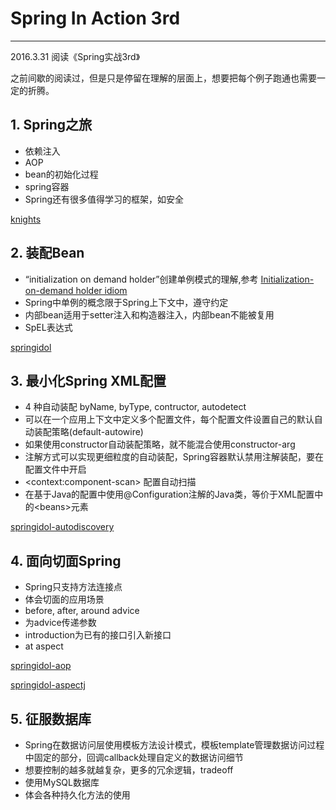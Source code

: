 # Spring In Action 3rd
---

2016.3.31  阅读《Spring实战3rd》

之前间歇的阅读过，但是只是停留在理解的层面上，想要把每个例子跑通也需要一定的折腾。

## 1. Spring之旅

* 依赖注入
* AOP
* bean的初始化过程
* spring容器
* Spring还有很多值得学习的框架，如安全

[knights](https://github.com/vonzhou/SpringInAction3/tree/master/knights/src/main/java/com/vonzhou/springinaction/knights)

## 2. 装配Bean

* “initialization on demand holder”创建单例模式的理解,参考 [Initialization-on-demand holder idiom](https://en.wikipedia.org/wiki/Initialization-on-demand_holder_idiom)
* Spring中单例的概念限于Spring上下文中，遵守约定
* 内部bean适用于setter注入和构造器注入，内部bean不能被复用
* SpEL表达式

[springidol](https://github.com/vonzhou/SpringInAction3/tree/master/springidol)

## 3. 最小化Spring XML配置

* 4 种自动装配 byName, byType, contructor, autodetect
* 可以在一个应用上下文中定义多个配置文件，每个配置文件设置自己的默认自动装配策略(default-autowire)
* 如果使用constructor自动装配策略，就不能混合使用constructor-arg
* 注解方式可以实现更细粒度的自动装配，Spring容器默认禁用注解装配，要在配置文件中开启
* \<context:component-scan> 配置自动扫描
* 在基于Java的配置中使用@Configuration注解的Java类，等价于XML配置中的\<beans>元素

[springidol-autodiscovery](https://github.com/vonzhou/SpringInAction3/tree/master/springidol-autodiscovery)

## 4. 面向切面Spring

* Spring只支持方法连接点
* 体会切面的应用场景
* before, after, around advice
* 为advice传递参数
* introduction为已有的接口引入新接口
* at aspect

[springidol-aop](https://github.com/vonzhou/SpringInAction3/tree/master/springidol-aop)

[springidol-aspectj](https://github.com/vonzhou/SpringInAction3/tree/master/springidol-aspectj)

## 5. 征服数据库

* Spring在数据访问层使用模板方法设计模式，模板template管理数据访问过程中固定的部分，回调callback处理自定义的数据访问细节
* 想要控制的越多就越复杂，更多的冗余逻辑，tradeoff
* 使用MySQL数据库
* 体会各种持久化方法的使用




